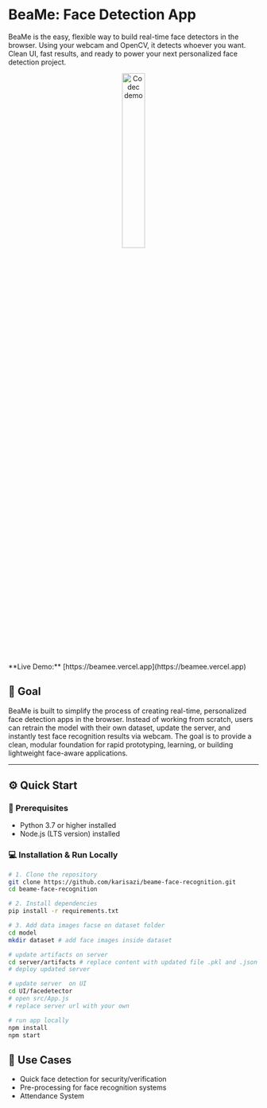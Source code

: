 # BeaMe: Face Detection App

BeaMe is the easy, flexible way to build real-time face detectors in the browser. Using your webcam and OpenCV, it detects whoever you want. Clean UI, fast results, and ready to power your next personalized face detection project.
<p align="center">
    <img src="beame_demo.gif" width="30%" alt="Codec demo">
</p>
**Live Demo:** [https://beamee.vercel.app](https://beamee.vercel.app)

## 🎯 Goal
BeaMe is built to simplify the process of creating real-time, personalized face detection apps in the browser. Instead of working from scratch, users can retrain the model with their own dataset, update the server, and instantly test face recognition results via webcam. The goal is to provide a clean, modular foundation for rapid prototyping, learning, or building lightweight face-aware applications.

---

## ⚙️ Quick Start

### 🔧 Prerequisites

- Python 3.7 or higher installed  
- Node.js (LTS version) installed

### 💻 Installation & Run Locally

```bash
# 1. Clone the repository
git clone https://github.com/karisazi/beame-face-recognition.git
cd beame-face-recognition

# 2. Install dependencies
pip install -r requirements.txt

# 3. Add data images facse on dataset folder
cd model
mkdir dataset # add face images inside dataset

# update artifacts on server
cd server/artifacts # replace content with updated file .pkl and .json
# deploy updated server

# update server  on UI
cd UI/facedetector
# open src/App.js
# replace server url with your own

# run app locally
npm install 
npm start
```

## 📂 Use Cases
- Quick face detection for security/verification
- Pre-processing for face recognition systems
- Attendance System
